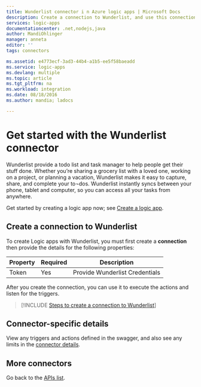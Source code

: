 ```yaml
---
title: Wunderlist connector i n Azure logic apps | Microsoft Docs
description: Create a connection to Wunderlist, and use this connection to build your workflow in logic apps.
services: logic-apps
documentationcenter: .net,nodejs,java
author: MandiOhlinger
manager: anneta
editor: ''
tags: connectors

ms.assetid: e4773ecf-3ad3-44b4-a1b5-ee5f58baeadd
ms.service: logic-apps
ms.devlang: multiple
ms.topic: article
ms.tgt_pltfrm: na
ms.workload: integration
ms.date: 08/18/2016
ms.author: mandia; ladocs

---
```

# Get started with the Wunderlist connector
Wunderlist provide a todo list and task manager to help people get their stuff done.  Whether you’re sharing a grocery list with a loved one, working on a project, or planning a vacation, Wunderlist makes it easy to capture, share, and complete your to¬dos. Wunderlist instantly syncs between your phone, tablet and computer, so you can access all your tasks from anywhere.

Get started by creating a logic app now; see [Create a logic app](../logic-apps/logic-apps-create-a-logic-app.md).

## Create a connection to Wunderlist
To create Logic apps with Wunderlist, you must first create a **connection** then provide the details for the following properties:

| Property | Required | Description |
| --- | --- | --- |
| Token |Yes |Provide Wunderlist Credentials |

After you create the connection, you can use it to execute the actions and listen for the triggers.

> [!INCLUDE [Steps to create a connection to Wunderlist](../../includes/connectors-create-api-wunderlist.md)]
> 

## Connector-specific details

View any triggers and actions defined in the swagger, and also see any limits in the [connector details](/connectors/wunderlist/).

## More connectors
Go back to the [APIs list](apis-list.md).